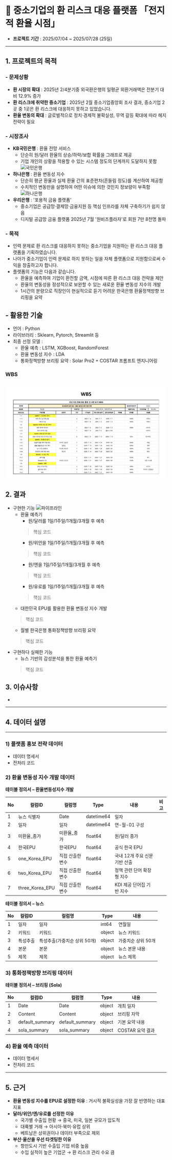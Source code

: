 # 📌 중소기업의 환 리스크 대응 플랫폼 **「전지적 환율 시점」**

- **프로젝트 기간** : 2025/07/04 ~ 2025/07/28 (25일)

---

## 1. 프로젝트의 목적 
### - 문제상황
- **환 시장의 확대** : 2025년 2/4분기중 외국환은행의 일평균 외환거래액은 전분기 대비 12.9% 증가
- **환 리스크에 취약한 중소기업** : 2025년 2월 중소기업중앙회 조사 결과, 중소기업 2곳 중 1곳은 환 리스크에 대응하지 못하고 있었습니다.
- **환율 변동의 확대** : 글로벌적으로 정치·경제적 불확실성, 무역 갈등 확대에 따라 헤지 전략이 필요

### - 시장조사
- **KB국민은행** : 환율 전망 서비스
    - 단순히 원/달러 환율의 상승/하락/보합 확률을 그래프로 제공
    - 기업 개인의 상황을 적용할 수 있는 시스템 정도의 단계까지 도달하지 못함
    ![국민은행](./image/image-국민은행.png)
- **하나은행** : 환율 변동성 지수
    - 단순히 평균 환율과 실제 환율 간의 표준편차(흔들림 정도)를 계산하여 제공함
    - 수치적인 변동만을 설명하여 어떤 이슈에 의한 것인지 정보량이 부족함
    ![하나은행](./image/image-하나은행.png)
- **우리은행** : '포용적 금융 플랫폼'
    - 중소기업은 공급망·결제망·금융지원 등 핵심 인프라를 자체 구축하기가 쉽지 않음 
    - 디지털 공급망 금융 플랫폼 2025년 7월 '원비즈플라자'로 회원 7만 8천명 돌파

### - 목적
- 인력 문제로 환 리스크를 대응하지 못하는 중소기업을 지원하는 환 리스크 대응 플랫폼을 기획하였습니다.
- 나아가 중소기업이 인력 문제로 하지 못하는 일을 자체 플랫폼으로 지원함으로써 수익을 창출하고자 합니다.
- 플랫폼의 기능은 다음과 같습니다.
    - 환율을 예측하여 기업이 환전할 금액, 시점에 따른 환 리스크 대응 전략을 제안
    - 환율의 변동성을 정성적으로 보완할 수 있는 새로운 환율 변동성 지수의 개발
    - 1시간의 분량으로 직장인이 현실적으로 듣기 어려운 한국은행 환율정책방향 브리핑을 요약

## - 활용한 기술
- 언어 : Python
- 라이브러리 : Sklearn, Pytorch, Streamlit 등
- 최종 선정 모델 :
    - 환율 예측 : LSTM, XGBoost, RandomForest
    - 환율 변동성 지수 : LDA
    - 통화정책방향 브리핑 요약 : Solar Pro2 + COSTAR 프롬프트 엔지니어링

### WBS
![WBS정의서](./image/WBS정의서.png)
---
## 2. 결과
- 구현한 기능
![파이프라인](./image/프로젝트구조도)
    - 환율 예측기 
        - 원/달러를 1일/1주일/1개월/3개월 후 예측
        > 핵심 코드
        - 원/위안을 1일/1주일/1개월/3개월 후 예측
        > 핵심 코드
        - 원/엔을 1일/1주일/1개월/3개월 후 예측
        > 핵심 코드
        - 원/유로를 1일/1주일/1개월/3개월 후 예측
        > 핵심 코드
    - 대한민국 EPU를 활용한 환율 변동성 지수 개발
    > 핵심 코드
    - 월별 한국은행 통화정책방향 브리핑 요약
    > 핵심 코드
- 구현하다 실패한 기능
    - 뉴스 기반의 감성분석을 통한 환율 예측기
    > 핵심 코드

## 3. 이슈사항
- 
---
## 4. 데이터 설명
---

### 1) 플랫폼 홍보 전략 데이터
- 데이터 명세서  
- 전처리 코드  

### 2) 환율 변동성 지수 개발 데이터
**테이블 정의서 – 환율변동성지수 개발**

| No | 컬럼ID          | 컬럼명      | Type        | 내용                            | 비고 |
|----|----------------|------------|-------------|---------------------------------|------|
| 1  | 뉴스 식별자     | Date       | datetime64  | 일자                            |      |
| 2  | 일자           | 일자       | datetime64  | 연-월-01 구성                   |      |
| 3  | 미환율_종가     | 미환율_종가 | float64     | 원/달러 종가                     |      |
| 4  | 한국EPU        | 한국EPU    | float64     | 공식 한국 EPU                   |      |
| 5  | one_Korea_EPU  | 직접 산출한 변수       | float64     | 국내 12개 주요 신문 기반 산출   |      |
| 6  | two_Korea_EPU  | 직접 산출한 변수         | float64     | 정책 관련 단어 확장형 지수       |      |
| 7  | three_Korea_EPU| 직접 산출한 변수         | float64     | KDI 제공 단어집 기반 지수       |      |

**테이블 정의서 – 뉴스**

| No | 컬럼ID | 컬럼명 | Type   | 내용            |
|----|--------|--------|--------|-----------------|
| 1  | 일자   | 일자   | int64  | 연월일          |
| 2  | 키워드 | 키워드 | object | 뉴스 키워드     |
| 3  | 특성추출 |특성추출(가중치순 상위 50개)  | object | 가중치순 상위 50개 |
| 4  | 본문   | 본문   | object | 뉴스 본문 내용  |
| 5  | 제목   | 제목   | object | 뉴스 제목       |

### 3) 통화정책방향 브리핑 데이터
**테이블 정의서 – 브리핑 (Sola)**

| No | 컬럼ID          | 컬럼명         | Type   | 내용                 |
|----|----------------|---------------|--------|----------------------|
| 1  | Date           | Date          | object | 개최 일자            |
| 2  | Content        | Content       | object | 브리핑 자막          |
| 3  | default_summary| default_summary| object | 기본 요약 내용       |
| 4  | sola_summary   | sola_summary  | object | COSTAR 요약 결과     |

### 4) 환율 예측 데이터
- 데이터 명세서  
- 전처리 코드  
---

## 5. 근거
- **환율 변동성 지수를 EPU로 설정한 이유** : 거시적 불확실성을 가장 잘 반영하는 대표 지표  
- **달러/위안/엔/유로를 선정한 이유**  
  - 국가별 수출입 현황 → 중국, 미국, 일본 규모가 압도적  
  - 대륙별 거래 → 아시아·북미·유럽 상위  
  - 베트남은 상위권이나 데이터 부족으로 제외  
- **부산·울산을 우선 타겟팅한 이유**  
  - 항만도시 기반 수출입 기업 비중 높음  
  - 수입 실적이 높은 기업군 → 환 리스크 관리 수요 큼  